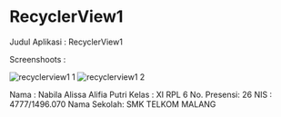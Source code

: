 # RecyclerView1

Judul Aplikasi : RecyclerView1

Screenshoots :

![recyclerview1 1](https://cloud.githubusercontent.com/assets/22170423/20039561/a9aeacaa-a478-11e6-881b-400327b54927.png)
![recyclerview1 2](https://cloud.githubusercontent.com/assets/22170423/20039572/dc1bc704-a478-11e6-921c-62024815a843.png)


Nama : Nabila Alissa Alifia Putri Kelas : XI RPL 6 No. Presensi: 26 NIS : 4777/1496.070 Nama Sekolah: SMK TELKOM MALANG
